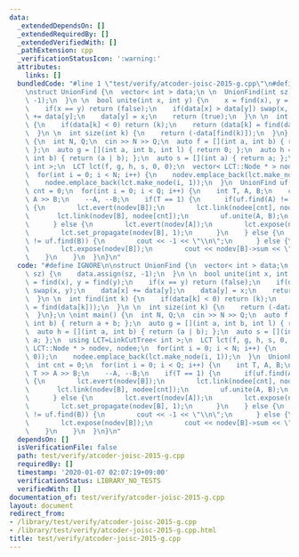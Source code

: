 ```yaml
---
data:
  _extendedDependsOn: []
  _extendedRequiredBy: []
  _extendedVerifiedWith: []
  _pathExtension: cpp
  _verificationStatusIcon: ':warning:'
  attributes:
    links: []
  bundledCode: "#line 1 \"test/verify/atcoder-joisc-2015-g.cpp\"\n#define IGNORE\n\
    \nstruct UnionFind {\n  vector< int > data;\n \n  UnionFind(int sz) {\n    data.assign(sz,\
    \ -1);\n  }\n \n  bool unite(int x, int y) {\n    x = find(x), y = find(y);\n\
    \    if(x == y) return (false);\n    if(data[x] > data[y]) swap(x, y);\n    data[x]\
    \ += data[y];\n    data[y] = x;\n    return (true);\n  }\n \n  int find(int k)\
    \ {\n    if(data[k] < 0) return (k);\n    return (data[k] = find(data[k]));\n\
    \  }\n \n  int size(int k) {\n    return (-data[find(k)]);\n  }\n};\n \nint main()\
    \ {\n  int N, Q;\n  cin >> N >> Q;\n  auto f = [](int a, int b) { return a + b;\
    \ };\n  auto g = [](int a, int b, int l) { return 0; };\n  auto h = [](int a,\
    \ int b) { return (a | b); };\n  auto s = [](int a) { return a; };\n  using LCT=LinkCutTree<\
    \ int >;\n  LCT lct(f, g, h, s, 0, 0);\n  vector< LCT::Node * > nodev, nodee;\n\
    \  for(int i = 0; i < N; i++) {\n    nodev.emplace_back(lct.make_node(i, 0));\n\
    \    nodee.emplace_back(lct.make_node(i, 1));\n  }\n  UnionFind uf(N);\n  int\
    \ cnt = 0;\n  for(int i = 0; i < Q; i++) {\n    int T, A, B;\n    cin >> T >>\
    \ A >> B;\n    --A, --B;\n    if(T == 1) {\n      if(uf.find(A) != uf.find(B))\
    \ {\n        lct.evert(nodev[B]);\n        lct.link(nodee[cnt], nodev[A]);\n \
    \       lct.link(nodev[B], nodee[cnt]);\n        uf.unite(A, B);\n        ++cnt;\n\
    \      } else {\n        lct.evert(nodev[A]);\n        lct.expose(nodev[B]);\n\
    \        lct.set_propagate(nodev[B], 1);\n      }\n    } else {\n      if(uf.find(A)\
    \ != uf.find(B)) {\n        cout << -1 << \"\\n\";\n      } else {\n        lct.evert(nodev[A]);\n\
    \        lct.expose(nodev[B]);\n        cout << nodev[B]->sum << \"\\n\";\n  \
    \    }\n    }\n  }\n}\n"
  code: "#define IGNORE\n\nstruct UnionFind {\n  vector< int > data;\n \n  UnionFind(int\
    \ sz) {\n    data.assign(sz, -1);\n  }\n \n  bool unite(int x, int y) {\n    x\
    \ = find(x), y = find(y);\n    if(x == y) return (false);\n    if(data[x] > data[y])\
    \ swap(x, y);\n    data[x] += data[y];\n    data[y] = x;\n    return (true);\n\
    \  }\n \n  int find(int k) {\n    if(data[k] < 0) return (k);\n    return (data[k]\
    \ = find(data[k]));\n  }\n \n  int size(int k) {\n    return (-data[find(k)]);\n\
    \  }\n};\n \nint main() {\n  int N, Q;\n  cin >> N >> Q;\n  auto f = [](int a,\
    \ int b) { return a + b; };\n  auto g = [](int a, int b, int l) { return 0; };\n\
    \  auto h = [](int a, int b) { return (a | b); };\n  auto s = [](int a) { return\
    \ a; };\n  using LCT=LinkCutTree< int >;\n  LCT lct(f, g, h, s, 0, 0);\n  vector<\
    \ LCT::Node * > nodev, nodee;\n  for(int i = 0; i < N; i++) {\n    nodev.emplace_back(lct.make_node(i,\
    \ 0));\n    nodee.emplace_back(lct.make_node(i, 1));\n  }\n  UnionFind uf(N);\n\
    \  int cnt = 0;\n  for(int i = 0; i < Q; i++) {\n    int T, A, B;\n    cin >>\
    \ T >> A >> B;\n    --A, --B;\n    if(T == 1) {\n      if(uf.find(A) != uf.find(B))\
    \ {\n        lct.evert(nodev[B]);\n        lct.link(nodee[cnt], nodev[A]);\n \
    \       lct.link(nodev[B], nodee[cnt]);\n        uf.unite(A, B);\n        ++cnt;\n\
    \      } else {\n        lct.evert(nodev[A]);\n        lct.expose(nodev[B]);\n\
    \        lct.set_propagate(nodev[B], 1);\n      }\n    } else {\n      if(uf.find(A)\
    \ != uf.find(B)) {\n        cout << -1 << \"\\n\";\n      } else {\n        lct.evert(nodev[A]);\n\
    \        lct.expose(nodev[B]);\n        cout << nodev[B]->sum << \"\\n\";\n  \
    \    }\n    }\n  }\n}\n"
  dependsOn: []
  isVerificationFile: false
  path: test/verify/atcoder-joisc-2015-g.cpp
  requiredBy: []
  timestamp: '2020-01-07 02:07:19+09:00'
  verificationStatus: LIBRARY_NO_TESTS
  verifiedWith: []
documentation_of: test/verify/atcoder-joisc-2015-g.cpp
layout: document
redirect_from:
- /library/test/verify/atcoder-joisc-2015-g.cpp
- /library/test/verify/atcoder-joisc-2015-g.cpp.html
title: test/verify/atcoder-joisc-2015-g.cpp
---
```

